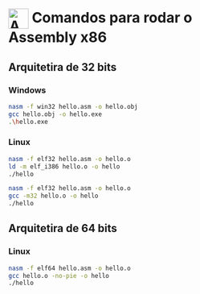 <h1>
  <img src="https://cdn.jsdelivr.net/gh/simple-icons/simple-icons/icons/assemblyscript.svg" alt="Assembly x86" width="40" style="vertical-align: middle;"> 
  Comandos para rodar o Assembly x86
</h1>

## Arquitetira de 32 bits

### Windows

```bash
nasm -f win32 hello.asm -o hello.obj
gcc hello.obj -o hello.exe
.\hello.exe
```
### Linux

```bash
nasm -f elf32 hello.asm -o hello.o
ld -m elf_i386 hello.o -o hello
./hello
```

```bash
nasm -f elf32 hello.asm -o hello.o
gcc -m32 hello.o -o hello
./hello
```

## Arquitetira de 64 bits

### Linux

```bash
nasm -f elf64 hello.asm -o hello.o
gcc hello.o -no-pie -o hello
./hello
```